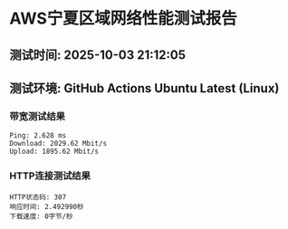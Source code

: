 # AWS宁夏区域网络性能测试报告
## 测试时间: 2025-10-03 21:12:05
## 测试环境: GitHub Actions Ubuntu Latest (Linux)

### 带宽测试结果
```
Ping: 2.628 ms
Download: 2029.62 Mbit/s
Upload: 1895.62 Mbit/s
```

### HTTP连接测试结果
```
HTTP状态码: 307
响应时间: 2.492990秒
下载速度: 0字节/秒
```

